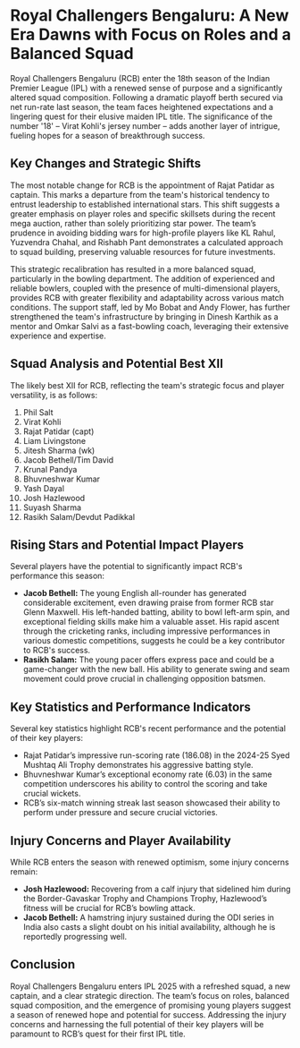 # Royal Challengers Bengaluru: A New Era Dawns with Focus on Roles and a Balanced Squad

Royal Challengers Bengaluru (RCB) enter the 18th season of the Indian Premier League (IPL) with a renewed sense of purpose and a significantly altered squad composition. Following a dramatic playoff berth secured via net run-rate last season, the team faces heightened expectations and a lingering quest for their elusive maiden IPL title. The significance of the number '18' – Virat Kohli's jersey number – adds another layer of intrigue, fueling hopes for a season of breakthrough success.

## Key Changes and Strategic Shifts

The most notable change for RCB is the appointment of Rajat Patidar as captain. This marks a departure from the team's historical tendency to entrust leadership to established international stars. This shift suggests a greater emphasis on player roles and specific skillsets during the recent mega auction, rather than solely prioritizing star power. The team’s prudence in avoiding bidding wars for high-profile players like KL Rahul, Yuzvendra Chahal, and Rishabh Pant demonstrates a calculated approach to squad building, preserving valuable resources for future investments.

This strategic recalibration has resulted in a more balanced squad, particularly in the bowling department. The addition of experienced and reliable bowlers, coupled with the presence of multi-dimensional players, provides RCB with greater flexibility and adaptability across various match conditions. The support staff, led by Mo Bobat and Andy Flower, has further strengthened the team's infrastructure by bringing in Dinesh Karthik as a mentor and Omkar Salvi as a fast-bowling coach, leveraging their extensive experience and expertise.

## Squad Analysis and Potential Best XII

The likely best XII for RCB, reflecting the team's strategic focus and player versatility, is as follows:

1. Phil Salt
2. Virat Kohli
3. Rajat Patidar (capt)
4. Liam Livingstone
5. Jitesh Sharma (wk)
6. Jacob Bethell/Tim David
7. Krunal Pandya
8. Bhuvneshwar Kumar
9. Yash Dayal
10. Josh Hazlewood
11. Suyash Sharma
12. Rasikh Salam/Devdut Padikkal

## Rising Stars and Potential Impact Players

Several players have the potential to significantly impact RCB's performance this season:

*   **Jacob Bethell:** The young English all-rounder has generated considerable excitement, even drawing praise from former RCB star Glenn Maxwell. His left-handed batting, ability to bowl left-arm spin, and exceptional fielding skills make him a valuable asset. His rapid ascent through the cricketing ranks, including impressive performances in various domestic competitions, suggests he could be a key contributor to RCB's success.
*   **Rasikh Salam:** The young pacer offers express pace and could be a game-changer with the new ball. His ability to generate swing and seam movement could prove crucial in challenging opposition batsmen.

## Key Statistics and Performance Indicators

Several key statistics highlight RCB's recent performance and the potential of their key players:

*   Rajat Patidar’s impressive run-scoring rate (186.08) in the 2024-25 Syed Mushtaq Ali Trophy demonstrates his aggressive batting style.
*   Bhuvneshwar Kumar’s exceptional economy rate (6.03) in the same competition underscores his ability to control the scoring and take crucial wickets.
*   RCB’s six-match winning streak last season showcased their ability to perform under pressure and secure crucial victories.

## Injury Concerns and Player Availability

While RCB enters the season with renewed optimism, some injury concerns remain:

*   **Josh Hazlewood:** Recovering from a calf injury that sidelined him during the Border-Gavaskar Trophy and Champions Trophy, Hazlewood’s fitness will be crucial for RCB’s bowling attack.
*   **Jacob Bethell:**  A hamstring injury sustained during the ODI series in India also casts a slight doubt on his initial availability, although he is reportedly progressing well.

## Conclusion

Royal Challengers Bengaluru enters IPL 2025 with a refreshed squad, a new captain, and a clear strategic direction. The team’s focus on roles, balanced squad composition, and the emergence of promising young players suggest a season of renewed hope and potential for success. Addressing the injury concerns and harnessing the full potential of their key players will be paramount to RCB’s quest for their first IPL title.